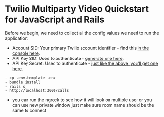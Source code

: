 # Twilio Multiparty Video Quickstart for JavaScript and Rails

Before we begin, we need to collect all the config values we need to run the application:

- Account SID: Your primary Twilio account identifier - find this [in the console here](https://www.twilio.com/console).
- API Key SID: Used to authenticate - [generate one here](https://www.twilio.com/console/runtime/api-keys).
- API Key Secret: Used to authenticate - [just like the above, you'll get one here](https://www.twilio.com/console/runtime/api-keys).
```
- cp .env.template .env
- bundle install
- rails s
- http://localhost:3000/calls
```
- you can run the ngrock to see how it will look on multiple user or you can use new private window just make sure room name should be the same to connect
